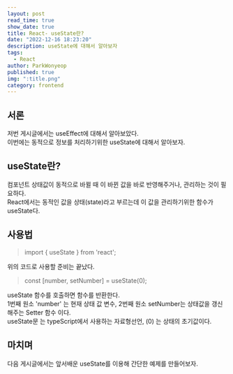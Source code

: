 ```yaml
---
layout: post
read_time: true
show_date: true
title: React- useState란?
date: "2022-12-16 18:23:20"
description: useState에 대해서 알아보자
tags:
  - React
author: ParkWonyeop
published: true
img: ":title.png"
category: frontend
---
```


## 서론

저번 게시글에서는 useEffect에 대해서 알아보았다.  
이번에는 동적으로 정보를 처리하기위한 useState에 대해서 알아보자.  

## useState란?

컴포넌트 상태값이 동적으로 바뀔 때 이 바뀐 값을 바로 반영해주거나, 관리하는 것이 필요하다.  
React에서는 동적인 값을 상태(state)라고 부르는데 이 값을 관리하기위한 함수가 useState다.  

## 사용법

> import { useState } from 'react';  

위의 코드로 사용할 준비는 끝났다.  

> const [number, setNumber] = useState<number>(0);  

useState 함수를 호출하면 함수를 반환한다.  
1번째 원소 'number' 는 현재 상태 값 변수, 2번째 원소 setNumber는 상태값을 갱신해주는 Setter 함수 이다.  
useState문 <number>는 typeScript에서 사용하는 자료형선언, (0) 는 상태의 초기값이다.  

## 마치며

다음 게시글에서는 앞서배운 useState를 이용해 간단한 예제를 만들어보자.  
